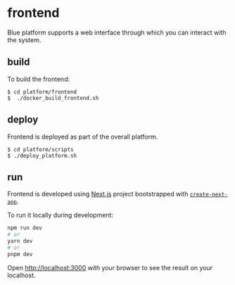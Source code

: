 # frontend 

Blue platform supports a web interface through which you can interact with the system. 

## build

To build the frontend:
```
$ cd platform/frontend
$  ./docker_build_frontend.sh
```
## deploy

Frontend is deployed as part of the overall platform.
```
$ cd platform/scripts
$ ./deploy_platform.sh
```

## run

Frontend is developed using [Next.js](https://nextjs.org/) project bootstrapped with [`create-next-app`](https://github.com/vercel/next.js/tree/canary/packages/create-next-app).



To run it locally during development:
```bash
npm run dev
# or
yarn dev
# or
pnpm dev
```

Open [http://localhost:3000](http://localhost:3000) with your browser to see the result on your localhost.

